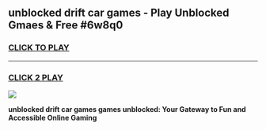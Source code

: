 
## unblocked drift car games - Play Unblocked Gmaes & Free #6w8q0
<h3>
<a href="https://news.freeplayer.one?title=unblocked_drift_car_games&ref=03M">CLICK TO PLAY</a></h3>
<hr>

<h3>
<a href="https://news.freeplayer.one?title=unblocked_drift_car_games&ref=03M">CLICK 2 PLAY</a>
  
</h3>

<a href="https://news.freeplayer.one?title=unblocked_drift_car_games&ref=03M"><img src="https://clearcache.store/games.png"></a>


**unblocked drift car games games unblocked: Your Gateway to Fun and Accessible Online Gaming**
